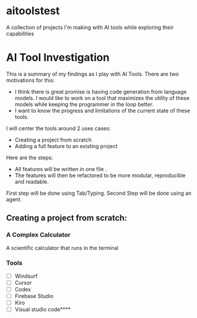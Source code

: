 # aitoolstest
A collection of projects I'm making with AI tools while exploring their capabilities

 AI Tool Investigation
==

This is a summary of my findings as I play with AI Tools.
There are two motivations for this:
- I think there is great promise is having code generation from language models. I would like to work on a tool that maximizes the utility of these models while keeping the programmer in the loop better. 
- I want to know the progress and limitations of the current state of these tools.


I will center the tools around 2 uses cases:
- Creating a project from scratch 
- Adding a full feature to an existing project

Here are the steps:
- All features will be written in one file .
- The features will then be refactored to be more modular, reproducible and readable.

First step will be done using Tab/Typing.
Second Step will be done using an agent.


## Creating a project from scratch:
### A Complex Calculator

A scientific calculator that runs in the terminal

### Tools
- [ ] Windsurf
- [ ] Cursor
- [ ] Codex
- [ ] Firebase Studio
- [ ] Kiro
- [ ] Visual studio code****
